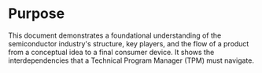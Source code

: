 # Purpose
This document demonstrates a foundational understanding of the semiconductor industry's structure, key players, and the flow of a product from a conceptual idea to a final consumer device. It shows the interdependencies that a Technical Program Manager (TPM) must navigate.
